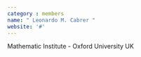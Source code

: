 ```yaml
---
category : members
name: " Leonardo M. Cabrer " 
website: '#'
---
```

Mathematic Institute - Oxford University
UK

